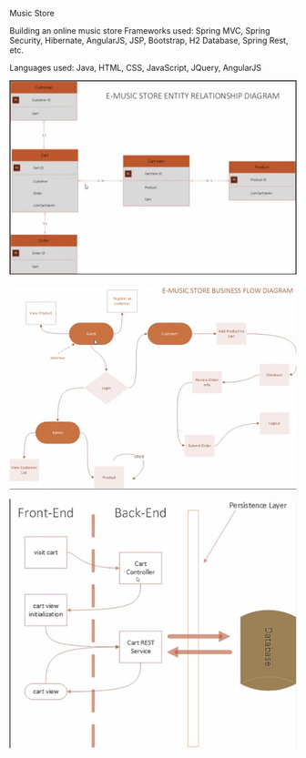 Music Store

Building an online music store
Frameworks used: Spring MVC, Spring Security, Hibernate, AngularJS, JSP, Bootstrap, H2 Database, Spring Rest, etc.

Languages used: Java, HTML, CSS, JavaScript, JQuery, AngularJS


![alt text](https://github.com/vieruv02/MusicStore/blob/master/Screen%20Shot%202018-08-19%20at%2022.26.16.JPG)

![alt text](https://github.com/vieruv02/MusicStore/blob/master/Screen%20Shot%202018-08-21%20at%2015.16.26.JPG)

![alt text](https://github.com/vieruv02/MusicStore/blob/master/Screen%20Shot%202018-08-29%20at%2017.47.16.JPG)

